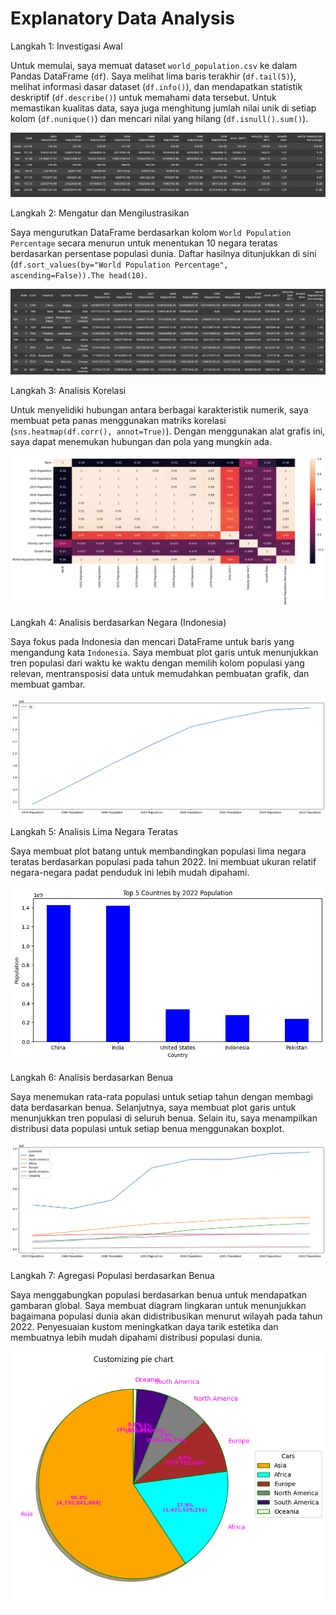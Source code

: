 # Explanatory Data Analysis

Langkah 1: Investigasi Awal

Untuk memulai, saya memuat dataset `world_population.csv` ke dalam Pandas DataFrame (`df`). Saya melihat lima baris terakhir (`df.tail(5)`), melihat informasi dasar dataset (`df.info()`), dan mendapatkan statistik deskriptif (`df.describe()`) untuk memahami data tersebut. Untuk memastikan kualitas data, saya juga menghitung jumlah nilai unik di setiap kolom (`df.nunique()`) dan mencari nilai yang hilang (`df.isnull().sum()`).

![alt text](https://github.com/robbytbg/Port2/blob/main/Explanatory%20Data%20Analysis/Related%20Images/EDA!.PNG)

Langkah 2: Mengatur dan Mengilustrasikan

Saya mengurutkan DataFrame berdasarkan kolom `World Population Percentage` secara menurun untuk menentukan 10 negara teratas berdasarkan persentase populasi dunia. Daftar hasilnya ditunjukkan di sini (`df.sort_values(by="World Population Percentage", ascending=False)).The head(10)`.

![alt text](https://github.com/robbytbg/Port2/blob/main/Explanatory%20Data%20Analysis/Related%20Images/EDA2.PNG)

Langkah 3: Analisis Korelasi

Untuk menyelidiki hubungan antara berbagai karakteristik numerik, saya membuat peta panas menggunakan matriks korelasi (`sns.heatmap(df.corr(), annot=True)`). Dengan menggunakan alat grafis ini, saya dapat menemukan hubungan dan pola yang mungkin ada.

![alt text](https://github.com/robbytbg/Port2/blob/main/Explanatory%20Data%20Analysis/Related%20Images/eda3.png)

Langkah 4: Analisis berdasarkan Negara (Indonesia)

Saya fokus pada Indonesia dan mencari DataFrame untuk baris yang mengandung kata `Indonesia`. Saya membuat plot garis untuk menunjukkan tren populasi dari waktu ke waktu dengan memilih kolom populasi yang relevan, mentransposisi data untuk memudahkan pembuatan grafik, dan membuat gambar.

![alt text](https://github.com/robbytbg/Port2/blob/main/Explanatory%20Data%20Analysis/Related%20Images/EDA4.png)

Langkah 5: Analisis Lima Negara Teratas

Saya membuat plot batang untuk membandingkan populasi lima negara teratas berdasarkan populasi pada tahun 2022. Ini membuat ukuran relatif negara-negara padat penduduk ini lebih mudah dipahami.

![alt text](https://github.com/robbytbg/Port2/blob/main/Explanatory%20Data%20Analysis/Related%20Images/EDA5.png)

Langkah 6: Analisis berdasarkan Benua

Saya menemukan rata-rata populasi untuk setiap tahun dengan membagi data berdasarkan benua. Selanjutnya, saya membuat plot garis untuk menunjukkan tren populasi di seluruh benua. Selain itu, saya menampilkan distribusi data populasi untuk setiap benua menggunakan boxplot.

![alt text](https://github.com/robbytbg/Port2/blob/main/Explanatory%20Data%20Analysis/Related%20Images/EDA6.png)

Langkah 7: Agregasi Populasi berdasarkan Benua

Saya menggabungkan populasi berdasarkan benua untuk mendapatkan gambaran global. Saya membuat diagram lingkaran untuk menunjukkan bagaimana populasi dunia akan didistribusikan menurut wilayah pada tahun 2022. Penyesuaian kustom meningkatkan daya tarik estetika dan membuatnya lebih mudah dipahami distribusi populasi dunia.

![alt text](https://github.com/robbytbg/Port2/blob/main/Explanatory%20Data%20Analysis/Related%20Images/EDA7.png)
